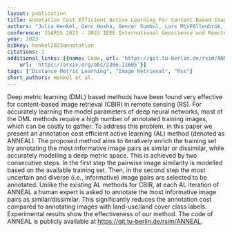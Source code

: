 ```yaml
---
layout: publication
title: Annotation Cost Efficient Active Learning For Content Based Image Retrieval
authors: "Julia Henkel, Genc Hoxha, Gencer Sumbul, Lars M\xF6llenbrok, Beg\xFCm Demir"
conference: IGARSS 2023 - 2023 IEEE International Geoscience and Remote Sensing Symposium
year: 2023
bibkey: henkel2023annotation
citations: 1
additional_links: [{name: Code, url: 'https://git.tu-berlin.de/rsim/ANNEAL.'}, {name: Paper,
    url: 'https://arxiv.org/abs/2306.11605'}]
tags: ["Distance Metric Learning", "Image Retrieval", "Rss"]
short_authors: Henkel et al.
---
```

Deep metric learning (DML) based methods have been found very effective for
content-based image retrieval (CBIR) in remote sensing (RS). For accurately
learning the model parameters of deep neural networks, most of the DML methods
require a high number of annotated training images, which can be costly to
gather. To address this problem, in this paper we present an annotation cost
efficient active learning (AL) method (denoted as ANNEAL). The proposed method
aims to iteratively enrich the training set by annotating the most informative
image pairs as similar or dissimilar, while accurately modelling a deep metric
space. This is achieved by two consecutive steps. In the first step the
pairwise image similarity is modelled based on the available training set.
Then, in the second step the most uncertain and diverse (i.e., informative)
image pairs are selected to be annotated. Unlike the existing AL methods for
CBIR, at each AL iteration of ANNEAL a human expert is asked to annotate the
most informative image pairs as similar/dissimilar. This significantly reduces
the annotation cost compared to annotating images with land-use/land cover
class labels. Experimental results show the effectiveness of our method. The
code of ANNEAL is publicly available at https://git.tu-berlin.de/rsim/ANNEAL.